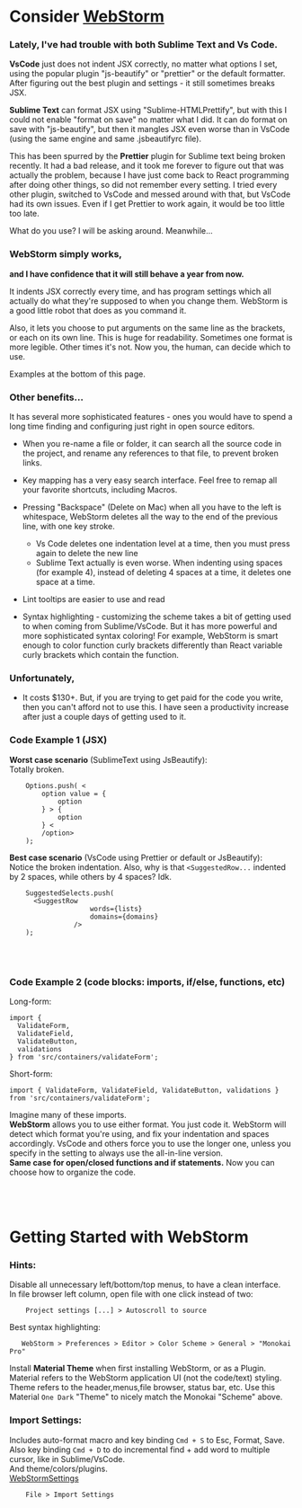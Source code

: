 # Consider [WebStorm](https://www.jetbrains.com/webstorm/)         
         
### Lately, I've had trouble with both Sublime Text and Vs Code.         
         
**VsCode** just does not indent JSX correctly, no matter what options I set, using the popular plugin "js-beautify" or "prettier" or the default formatter. After figuring out the best plugin and settings - it still sometimes breaks JSX.         
         
**Sublime Text** can format JSX using "Sublime-HTMLPrettify", but with this I could not enable "format on save" no matter what I did. It can do format on save with "js-beautify", but then it mangles JSX even worse than in VsCode (using the same engine and same .jsbeautifyrc file).         
         
This has been spurred by the **Prettier** plugin for Sublime text being broken recently. It had a bad release, and it took me forever to figure out that was actually the problem, because I have just come back to React programming after doing other things, so did not remember every setting. I tried every other plugin, switched to VsCode and messed around with that, but VsCode had its own issues. Even if I get Prettier to work again, it would be too little too late.         
         
What do you use? I will be asking around. Meanwhile...         
         
         
### WebStorm simply works,         
**and I have confidence that it will still behave a year from now.**         
         
It indents JSX correctly every time, and has program settings which all actually do what they're supposed to when you change them. WebStorm is a good little robot that does as you command it.         
         
Also, it lets you choose to put arguments on the same line as the brackets, or each on its own line. This is huge for readability. Sometimes one format is more legible. Other times it's not. Now you, the human, can decide which to use.         
         
Examples at the bottom of this page.         
         
         
### Other benefits...         
         
It has several more sophisticated features - ones you would have to spend a long time finding and configuring just right in open source editors.         
         
* When you re-name a file or folder, it can search all the source code in the project, and rename any references to that file, to prevent broken links.         
         
* Key mapping has a very easy search interface. Feel free to remap all your favorite shortcuts, including Macros.         
         
* Pressing "Backspace" (Delete on Mac) when all you have to the left is whitespace, WebStorm deletes all the way to the end of the previous line, with one key stroke.         
    * Vs Code deletes one indentation level at a time, then you must press again to delete the new line         
    * Sublime Text actually is even worse. When indenting using spaces (for example 4), instead of deleting 4 spaces at a time, it deletes one space at a time.         
         
* Lint tooltips are easier to use and read         
         
* Syntax highlighting - customizing the scheme takes a bit of getting used to when coming from Sublime/VsCode. But it has more powerful and more sophisticated syntax coloring! For example, WebStorm is smart enough to color function curly brackets differently than React variable curly brackets which contain the function.         
         
         
### Unfortunately,         
* It costs $130+. But, if you are trying to get paid for the code you write, then you can't afford not to use this. I have seen a productivity increase after just a couple days of getting used to it.         
         
         
### Code Example 1 (JSX)         
**Worst case scenario** (SublimeText using JsBeautify):         
Totally broken.         
```         
    Options.push( <         
        option value = {         
            option         
        } > {         
            option         
        } <         
        /option>         
    );         
```         
**Best case scenario** (VsCode using Prettier or default or JsBeautify):         
Notice the broken indentation. Also, why is that `<SuggestedRow...` indented by 2 spaces, while others by 4 spaces? Idk.         
```         
    SuggestedSelects.push(         
      <SuggestRow         
                    words={lists}         
                    domains={domains}         
                />         
    );         
```         
<br /><br />         
         
         
### Code Example 2 (code blocks: imports, if/else, functions, etc)         
Long-form:         
```         
import {         
  ValidateForm,         
  ValidateField,         
  ValidateButton,         
  validations         
} from 'src/containers/validateForm';         
```         
Short-form:         
```         
import { ValidateForm, ValidateField, ValidateButton, validations } from 'src/containers/validateForm';         
```         
Imagine many of these imports.         
**WebStorm** allows you to use either format. You just code it. WebStorm will detect which format you're using, and fix your indentation and spaces accordingly. VsCode and others force you to use the longer one, unless you specify in the setting to always use the all-in-line version.         
**Same case for open/closed functions and if statements.** Now you can choose how to organize the code.         
 <br /><br /><br />         
         
 # Getting Started with WebStorm         
         
 ### Hints:         
Disable all unnecessary left/bottom/top menus, to have a clean interface.         
In file browser left column, open file with one click instead of two:         
```         
    Project settings [...] > Autoscroll to source         
```         
 Best syntax highlighting:         
 ```         
    WebStorm > Preferences > Editor > Color Scheme > General > "Monokai Pro"         
```         
Install **Material Theme** when first installing WebStorm, or as a Plugin. Material refers to the WebStorm application UI (not the code/text) styling. Theme refers to the header,menus,file browser, status bar, etc. Use this Material `One Dark` "Theme" to nicely match the Monokai "Scheme" above.         
         
### Import Settings:         
Includes auto-format macro and key binding `Cmd + S` to Esc, Format, Save.         
Also key binding `Cmd + D` to do incremental find + add word to multiple cursor, like in Sublime/VsCode.         
And theme/colors/plugins.         
[WebStormSettings](../../assets/files/WebStormSettings.zip)         
```         
    File > Import Settings         
```         
